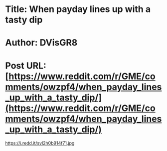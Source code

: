 # Title: When payday lines up with a tasty dip
# Author: DVisGR8
# Post URL: [https://www.reddit.com/r/GME/comments/owzpf4/when_payday_lines_up_with_a_tasty_dip/](https://www.reddit.com/r/GME/comments/owzpf4/when_payday_lines_up_with_a_tasty_dip/)


https://i.redd.it/svl2h0b914f71.jpg